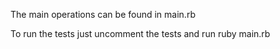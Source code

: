 The main operations can be found in main.rb

To run the tests just uncomment the tests and run
ruby main.rb